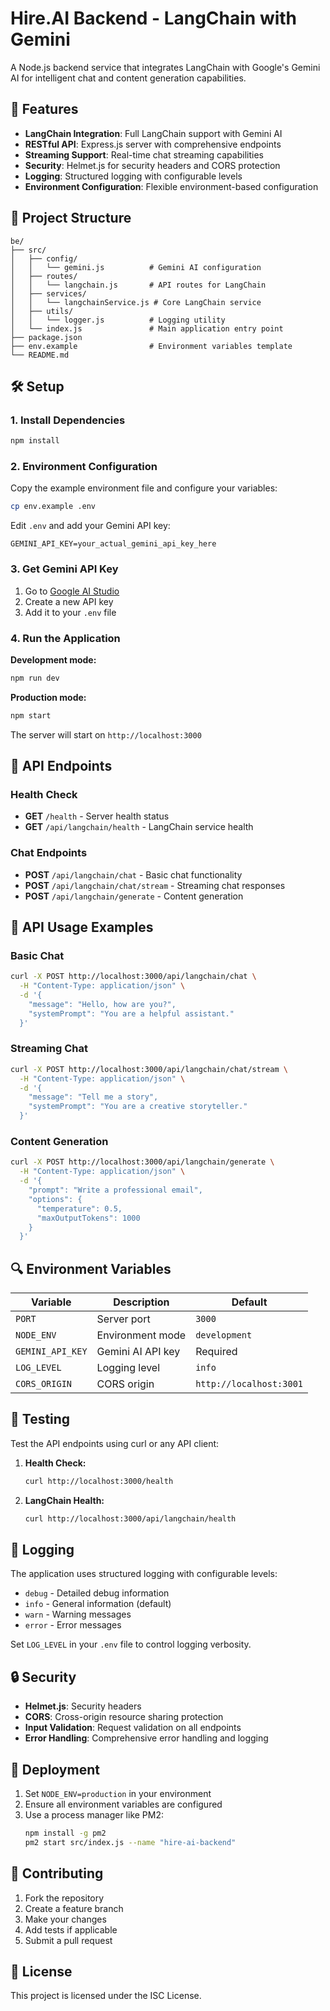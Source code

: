 # Hire.AI Backend - LangChain with Gemini

A Node.js backend service that integrates LangChain with Google's Gemini AI for intelligent chat and content generation capabilities.

## 🚀 Features

- **LangChain Integration**: Full LangChain support with Gemini AI
- **RESTful API**: Express.js server with comprehensive endpoints
- **Streaming Support**: Real-time chat streaming capabilities
- **Security**: Helmet.js for security headers and CORS protection
- **Logging**: Structured logging with configurable levels
- **Environment Configuration**: Flexible environment-based configuration

## 📁 Project Structure

```
be/
├── src/
│   ├── config/
│   │   └── gemini.js          # Gemini AI configuration
│   ├── routes/
│   │   └── langchain.js       # API routes for LangChain
│   ├── services/
│   │   └── langchainService.js # Core LangChain service
│   ├── utils/
│   │   └── logger.js          # Logging utility
│   └── index.js               # Main application entry point
├── package.json
├── env.example                # Environment variables template
└── README.md
```

## 🛠️ Setup

### 1. Install Dependencies

```bash
npm install
```

### 2. Environment Configuration

Copy the example environment file and configure your variables:

```bash
cp env.example .env
```

Edit `.env` and add your Gemini API key:

```env
GEMINI_API_KEY=your_actual_gemini_api_key_here
```

### 3. Get Gemini API Key

1. Go to [Google AI Studio](https://makersuite.google.com/app/apikey)
2. Create a new API key
3. Add it to your `.env` file

### 4. Run the Application

**Development mode:**
```bash
npm run dev
```

**Production mode:**
```bash
npm start
```

The server will start on `http://localhost:3000`

## 📡 API Endpoints

### Health Check
- **GET** `/health` - Server health status
- **GET** `/api/langchain/health` - LangChain service health

### Chat Endpoints
- **POST** `/api/langchain/chat` - Basic chat functionality
- **POST** `/api/langchain/chat/stream` - Streaming chat responses
- **POST** `/api/langchain/generate` - Content generation

## 🔧 API Usage Examples

### Basic Chat
```bash
curl -X POST http://localhost:3000/api/langchain/chat \
  -H "Content-Type: application/json" \
  -d '{
    "message": "Hello, how are you?",
    "systemPrompt": "You are a helpful assistant."
  }'
```

### Streaming Chat
```bash
curl -X POST http://localhost:3000/api/langchain/chat/stream \
  -H "Content-Type: application/json" \
  -d '{
    "message": "Tell me a story",
    "systemPrompt": "You are a creative storyteller."
  }'
```

### Content Generation
```bash
curl -X POST http://localhost:3000/api/langchain/generate \
  -H "Content-Type: application/json" \
  -d '{
    "prompt": "Write a professional email",
    "options": {
      "temperature": 0.5,
      "maxOutputTokens": 1000
    }
  }'
```

## 🔍 Environment Variables

| Variable | Description | Default |
|----------|-------------|---------|
| `PORT` | Server port | `3000` |
| `NODE_ENV` | Environment mode | `development` |
| `GEMINI_API_KEY` | Gemini AI API key | Required |
| `LOG_LEVEL` | Logging level | `info` |
| `CORS_ORIGIN` | CORS origin | `http://localhost:3001` |

## 🧪 Testing

Test the API endpoints using curl or any API client:

1. **Health Check:**
   ```bash
   curl http://localhost:3000/health
   ```

2. **LangChain Health:**
   ```bash
   curl http://localhost:3000/api/langchain/health
   ```

## 📝 Logging

The application uses structured logging with configurable levels:

- `debug` - Detailed debug information
- `info` - General information (default)
- `warn` - Warning messages
- `error` - Error messages

Set `LOG_LEVEL` in your `.env` file to control logging verbosity.

## 🔒 Security

- **Helmet.js**: Security headers
- **CORS**: Cross-origin resource sharing protection
- **Input Validation**: Request validation on all endpoints
- **Error Handling**: Comprehensive error handling and logging

## 🚀 Deployment

1. Set `NODE_ENV=production` in your environment
2. Ensure all environment variables are configured
3. Use a process manager like PM2:
   ```bash
   npm install -g pm2
   pm2 start src/index.js --name "hire-ai-backend"
   ```

## 🤝 Contributing

1. Fork the repository
2. Create a feature branch
3. Make your changes
4. Add tests if applicable
5. Submit a pull request

## 📄 License

This project is licensed under the ISC License. 